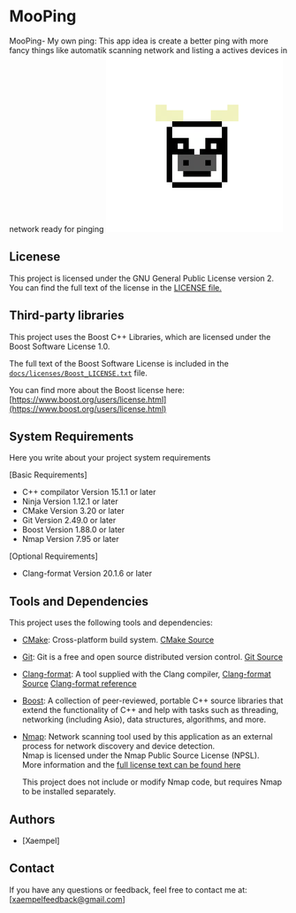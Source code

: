 # MooPing
MooPing- My own ping: This app idea is create a better ping with more fancy things like automatik scanning network and listing a actives devices in network ready for pinging
![App Icon](assets/MooPingIcon.png)

## Licenese

This project is licensed under the GNU General Public License version 2. You can find the full text of the license in the [LICENSE file.](LICENSE)

## Third-party libraries

This project uses the Boost C++ Libraries, which are licensed under the Boost Software License 1.0.

The full text of the Boost Software License is included in the [`docs/licenses/Boost_LICENSE.txt`](docs/licenses/Boost_LICENSE.txt) file.

You can find more about the Boost license here:  
[https://www.boost.org/users/license.html](https://www.boost.org/users/license.html)

## System Requirements

Here you write about your project system requirements

[Basic Requirements]

- C++ compilator Version 15.1.1 or later
- Ninja Version 1.12.1 or later
- CMake Version 3.20 or later
- Git Version 2.49.0 or later
- Boost Version 1.88.0 or later
- Nmap Version 7.95 or later

[Optional Requirements]

- Clang-format Version 20.1.6 or later

## Tools and Dependencies

This project uses the following tools and dependencies:

- [CMake](https://cmake.org/): Cross-platform build system.
  [CMake Source](https://github.com/Kitware/CMake)

- [Git](https://git-scm.com/): Git is a free and open source distributed version control.
  [Git Source](https://github.com/git/git)

- [Clang-format](https://llvm.org/): A tool supplied with the Clang compiler,
  [Clang-format Source](https://github.com/llvm/llvm-project/tree/main/clang/tools/clang-format)
  [Clang-format reference](https://clang.llvm.org/docs/ClangFormat.html)

- [Boost](https://www.boost.org/): A collection of peer-reviewed, portable C++ source libraries that extend the functionality of C++ and help with tasks such as threading, networking (including Asio), data structures, algorithms, and more.

- [Nmap](https://nmap.org/):  Network scanning tool used by this application as an external process for network discovery and device detection.  
  Nmap is licensed under the Nmap Public Source License (NPSL).  
  More information and the [full license text can be found here](https://nmap.org/book/man-legal.html)

  This project does not include or modify Nmap code, but requires Nmap to be installed separately.

## Authors

- [Xaempel]

## Contact

If you have any questions or feedback, feel free to contact me at: [xaempelfeedback@gmail.com]